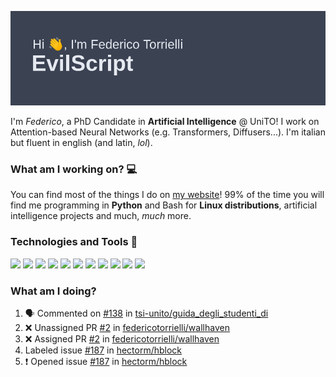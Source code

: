 ![Header](header.png)

I'm *Federico*, a PhD Candidate in **Artificial Intelligence** @ UniTO! I work on Attention-based Neural Networks (e.g. Transformers, Diffusers...).
I'm italian but fluent in english (and latin, *lol*).

### What am I working on? 💻

You can find most of the things I do on [my website](https://www.evilscript.eu/)!
99% of the time you will find me programming in **Python** and Bash for **Linux distributions**, artificial intelligence projects and much, *much* more.

### Technologies and Tools 🔧
![](https://img.shields.io/badge/Editor-VSCode-informational?style=flat&logo=visualstudiocode&logoColor=white&color=2bbc8a)
![](https://img.shields.io/badge/Code-Python-informational?style=flat&logo=Python&logoColor=white&color=2bbc8a)
![](https://img.shields.io/badge/Code-Javascript-informational?style=flat&logo=Javascript&logoColor=white&color=2bbc8a)
![](https://img.shields.io/badge/Code-Java-informational?style=flat&logo=coffeescript&logoColor=white&color=2bbc8a)
![](https://img.shields.io/badge/Code-C-informational?style=flat&logo=C&logoColor=white&color=2bbc8a)
![](https://img.shields.io/badge/Code-Shell-informational?style=flat&logo=Shell&logoColor=white&color=2bbc8a)
![](https://img.shields.io/badge/Learning-Rust-informational?style=flat&logo=Rust&logoColor=white&color=2bbc8a)
![](https://img.shields.io/badge/Tools-PostgreSQL-informational?style=flat&logo=PostgreSQL&logoColor=white&color=e74c3c)
![](https://img.shields.io/badge/Tools-Docker-informational?style=flat&logo=Docker&logoColor=white&color=e74c3c)
![](https://img.shields.io/badge/Hating-Windows-informational?style=flat&logo=windows&logoColor=white&color=0078D6)
![](https://img.shields.io/badge/Mail-ProtonMail-informational?style=flat&logo=protonmail&logoColor=white&color=8B89CC)

### What am I doing?

<!--START_SECTION:activity-->
1. 🗣 Commented on [#138](https://github.com/tsi-unito/guida_degli_studenti_di/pull/138#issuecomment-3462577690) in [tsi-unito/guida_degli_studenti_di](https://github.com/tsi-unito/guida_degli_studenti_di)
2. ❌ Unassigned PR [#2](undefined) in [federicotorrielli/wallhaven](https://github.com/federicotorrielli/wallhaven)
3. ❌ Assigned PR [#2](undefined) in [federicotorrielli/wallhaven](https://github.com/federicotorrielli/wallhaven)
4.  Labeled issue [#187](https://github.com/hectorm/hblock/issues/187) in [hectorm/hblock](https://github.com/hectorm/hblock)
5. ❗ Opened issue [#187](https://github.com/hectorm/hblock/issues/187) in [hectorm/hblock](https://github.com/hectorm/hblock)
<!--END_SECTION:activity-->
